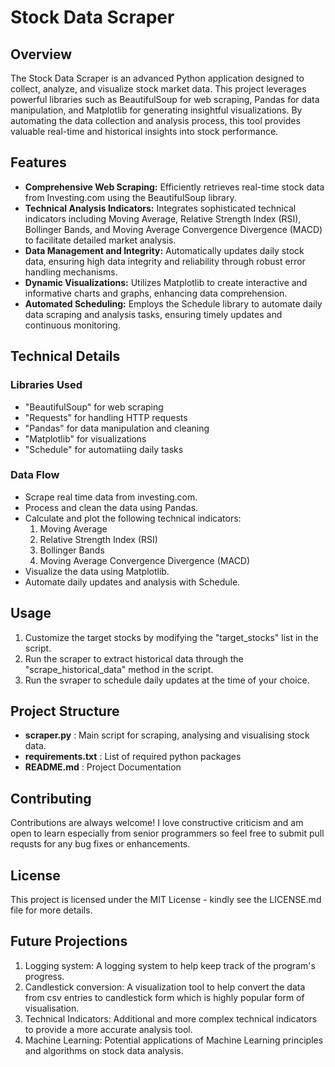 # Stock Data Scraper

## Overview

The Stock Data Scraper is an advanced Python application designed to collect, analyze, and visualize stock market data. This project leverages powerful libraries such as BeautifulSoup for web scraping, Pandas for data manipulation, and Matplotlib for generating insightful visualizations. By automating the data collection and analysis process, this tool provides valuable real-time and historical insights into stock performance.

## Features

- **Comprehensive Web Scraping:** Efficiently retrieves real-time stock data from Investing.com using the BeautifulSoup library.
- **Technical Analysis Indicators:** Integrates sophisticated technical indicators including Moving Average, Relative Strength Index (RSI), Bollinger Bands, and Moving Average Convergence Divergence (MACD) to facilitate detailed market analysis.
- **Data Management and Integrity:** Automatically updates daily stock data, ensuring high data integrity and reliability through robust error handling mechanisms.
- **Dynamic Visualizations:** Utilizes Matplotlib to create interactive and informative charts and graphs, enhancing data comprehension.
- **Automated Scheduling:** Employs the Schedule library to automate daily data scraping and analysis tasks, ensuring timely updates and continuous monitoring.

## Technical Details
### Libraries Used
- "BeautifulSoup" for web scraping
- "Requests" for handling HTTP requests
- "Pandas" for data manipulation and cleaning
- "Matplotlib" for visualizations
- "Schedule" for automatiing daily tasks

### Data Flow
- Scrape real time data from investing.com.
- Process and clean the data using Pandas.
- Calculate and plot the following technical indicators:
    1. Moving Average
    2. Relative Strength Index (RSI)
    3. Bollinger Bands
    4. Moving Average Convergence Divergence (MACD)
- Visualize the data using Matplotlib.
- Automate daily updates and analysis with Schedule.

## Usage

1. Customize the target stocks by modifying the "target_stocks" list in the script.
2. Run the scraper to extract historical data through the "scrape_historical_data" method in the script.
3. Run the svraper to schedule daily updates at the time of your choice.

## Project Structure

- **scraper.py** : Main script for scraping, analysing and visualising stock data.
- **requirements.txt** : List of required python packages
- **README.md** : Project Documentation

## Contributing

Contributions are always welcome! I love constructive criticism and am open to learn especially from senior programmers so feel free to submit pull requsts for any bug fixes or enhancements.

## License

This project is licensed under the MIT License - kindly see the LICENSE.md file for more details.

## Future Projections

1. Logging system: A logging system to help keep track of the program's progress.
2. Candlestick conversion: A visualization tool to help convert the data from csv entries to candlestick form which is highly popular form of visualisation.
3. Technical Indicators: Additional and more complex technical indicators to provide a more accurate analysis tool.
4. Machine Learning: Potential applications of Machine Learning principles and algorithms on stock data analysis.
